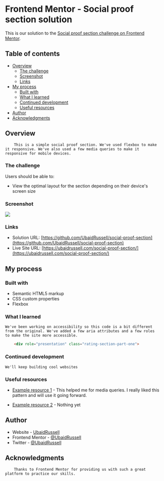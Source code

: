 # Frontend Mentor - Social proof section solution

This is our solution to the [Social proof section challenge on Frontend Mentor](https://www.frontendmentor.io/challenges/social-proof-section-6e0qTv_bA).

## Table of contents

- [Overview](#overview)
  - [The challenge](#the-challenge)
  - [Screenshot](#screenshot)
  - [Links](#links)
- [My process](#my-process)
  - [Built with](#built-with)
  - [What I learned](#what-i-learned)
  - [Continued development](#continued-development)
  - [Useful resources](#useful-resources)
- [Author](#author)
- [Acknowledgments](#acknowledgments)

## Overview
        
        This is a simple social proof section. We've used flexbox to make it responsive. We've also used a few media queries to make it responsive for mobile devices.

### The challenge

Users should be able to:

- View the optimal layout for the section depending on their device's screen size

### Screenshot

![](./screenshot.jpg)


### Links

- Solution URL: [https://github.com/UbaidRussell/social-proof-section](https://github.com/UbaidRussell/social-proof-section)
- Live Site URL: [https://ubaidrussell.com/social-proof-section/](https://ubaidrussell.com/social-proof-section/)

## My process

### Built with

- Semantic HTML5 markup
- CSS custom properties
- Flexbox

### What I learned

    We've been working on accessibility so this code is a bit different from the original. We've added a few aria attributes and a few roles to make the site more accessible.
```html
    <div role="presentation" class="rating-section-part-one">
```

### Continued development
    We'll keep building cool websites

### Useful resources

- [Example resource 1](https://stackoverflow.com/questions/13637106/what-are-the-best-width-ranges-for-media-queries) -  This helped me for media queries. I really liked this pattern and will use it going forward.

- [Example resource 2]() - Nothing yet

## Author

- Website - [UbaidRussell](https://www.ubaidrussell.com)
- Frontend Mentor - [@UbaidRussell](https://www.frontendmentor.io/profile/UbaidRussell)
- Twitter - [@UbaidRussell](https://www.twitter.com/UbaidRussell)

## Acknowledgments
    
        Thanks to Frontend Mentor for providing us with such a great platform to practice our skills.